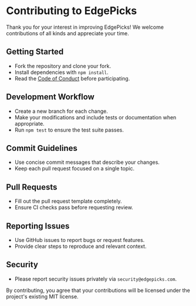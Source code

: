 # Contributing to EdgePicks

Thank you for your interest in improving EdgePicks! We welcome contributions of
all kinds and appreciate your time.

## Getting Started
- Fork the repository and clone your fork.
- Install dependencies with `npm install`.
- Read the [Code of Conduct](CODE_OF_CONDUCT.md) before participating.

## Development Workflow
- Create a new branch for each change.
- Make your modifications and include tests or documentation when appropriate.
- Run `npm test` to ensure the test suite passes.

## Commit Guidelines
- Use concise commit messages that describe your changes.
- Keep each pull request focused on a single topic.

## Pull Requests
- Fill out the pull request template completely.
- Ensure CI checks pass before requesting review.

## Reporting Issues
- Use GitHub issues to report bugs or request features.
- Provide clear steps to reproduce and relevant context.

## Security
- Please report security issues privately via `security@edgepicks.com`.

By contributing, you agree that your contributions will be licensed under the
project's existing MIT license.

